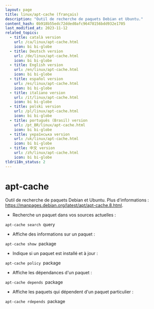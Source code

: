 ```yaml
---
layout: page
title: linux/apt-cache (français)
description: "Outil de recherche de paquets Debian et Ubuntu."
content_hash: 0b918b55edc72dded0afc96478156bdd932e1705
last_modified_at: 2023-11-12
related_topics:
  - title: català version
    url: /ca/linux/apt-cache.html
    icon: bi bi-globe
  - title: Deutsch version
    url: /de/linux/apt-cache.html
    icon: bi bi-globe
  - title: English version
    url: /en/linux/apt-cache.html
    icon: bi bi-globe
  - title: español version
    url: /es/linux/apt-cache.html
    icon: bi bi-globe
  - title: italiano version
    url: /it/linux/apt-cache.html
    icon: bi bi-globe
  - title: polski version
    url: /pl/linux/apt-cache.html
    icon: bi bi-globe
  - title: português (Brasil) version
    url: /pt_BR/linux/apt-cache.html
    icon: bi bi-globe
  - title: українська version
    url: /uk/linux/apt-cache.html
    icon: bi bi-globe
  - title: 中文 version
    url: /zh/linux/apt-cache.html
    icon: bi bi-globe
tldri18n_status: 2
---
```

# apt-cache

Outil de recherche de paquets Debian et Ubuntu.
Plus d'informations : <https://manpages.debian.org/latest/apt/apt-cache.8.html>.

- Recherche un paquet dans vos sources actuelles :

`apt-cache search `<span class="tldr-var badge badge-pill bg-dark-lm bg-white-dm text-white-lm text-dark-dm font-weight-bold">query</span>

- Affiche des informations sur un paquet :

`apt-cache show `<span class="tldr-var badge badge-pill bg-dark-lm bg-white-dm text-white-lm text-dark-dm font-weight-bold">package</span>

- Indique si un paquet est installé et à jour :

`apt-cache policy `<span class="tldr-var badge badge-pill bg-dark-lm bg-white-dm text-white-lm text-dark-dm font-weight-bold">package</span>

- Affiche les dépendances d'un paquet :

`apt-cache depends `<span class="tldr-var badge badge-pill bg-dark-lm bg-white-dm text-white-lm text-dark-dm font-weight-bold">package</span>

- Affiche les paquets qui dépendent d'un paquet particulier :

`apt-cache rdepends `<span class="tldr-var badge badge-pill bg-dark-lm bg-white-dm text-white-lm text-dark-dm font-weight-bold">package</span>
